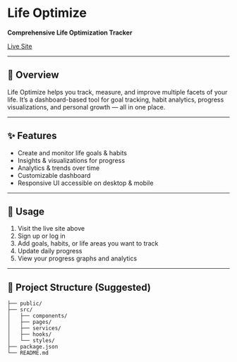 # Life Optimize  
**Comprehensive Life Optimization Tracker**  

[Live Site](https://life-optimize.vercel.app/)  

---

## 🧭 Overview  
Life Optimize helps you track, measure, and improve multiple facets of your life. It’s a dashboard-based tool for goal tracking, habit analytics, progress visualizations, and personal growth — all in one place.

---

## ✨ Features  
- Create and monitor life goals & habits  
- Insights & visualizations for progress  
- Analytics & trends over time  
- Customizable dashboard  
- Responsive UI accessible on desktop & mobile  

---

## 🚀 Usage  
1. Visit the live site above  
2. Sign up or log in  
3. Add goals, habits, or life areas you want to track  
4. Update daily progress  
5. View your progress graphs and analytics  

---

## 📂 Project Structure (Suggested)  
```text
├── public/
├── src/
│   ├── components/
│   ├── pages/
│   ├── services/
│   ├── hooks/
│   └── styles/
├── package.json
└── README.md
